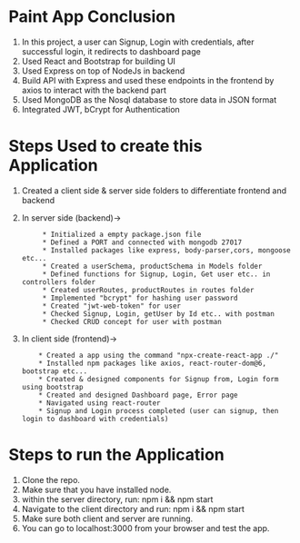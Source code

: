 # Paint App Conclusion

  1. In this project, a user can Signup, Login with credentials, after successful login, it redirects to dashboard page
  2. Used React and Bootstrap for building UI
  3. Used Express on top of NodeJs in backend
  4. Build API with Express and used these endpoints in the frontend by axios to interact with the backend part
  5. Used MongoDB as the Nosql database to store data in JSON format
  6. Integrated JWT, bCrypt for Authentication


# Steps Used to create this Application

1. Created a client side & server side folders to differentiate frontend and backend

2. In server side (backend)-> 

            * Initialized a empty package.json file
            * Defined a PORT and connected with mongodb 27017
            * Installed packages like express, body-parser,cors, mongoose etc...
            * Created a userSchema, productSchema in Models folder
            * Defined functions for Signup, Login, Get user etc.. in controllers folder
            * Created userRoutes, productRoutes in routes folder
            * Implemented "bcrypt" for hashing user password
            * Created "jwt-web-token" for user
            * Checked Signup, Login, getUser by Id etc.. with postman
            * Checked CRUD concept for user with postman
            
 3. In client side (frontend)->
 
            * Created a app using the command "npx-create-react-app ./"
            * Installed npm packages like axios, react-router-dom@6, bootstrap etc...
            * Created & designed components for Signup from, Login form using bootstrap
            * Created and designed Dashboard page, Error page 
            * Navigated using react-router
            * Signup and Login process completed (user can signup, then login to dashboard with credentials)
            
            
# Steps to run the Application
   1. Clone the repo.
   2. Make sure that you have installed node.
   3. within the server directory, run: npm i && npm start
   4. Navigate to the client directory and run: npm i && npm start
   5. Make sure both client and server are running.
   6. You can go to localhost:3000 from your browser and test the app.
